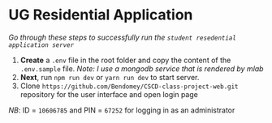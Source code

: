 # UG Residential Application
_Go through these steps to successfully run the `student resedential application server`_
1.  **Create** a `.env` file in the root folder and copy the content of the `.env.sample` file.
_Note: I use a mongodb service that is rendered by mlab_
2.  **Next**, run `npm run dev` or `yarn run dev` to start server.
3. Clone `https://github.com/Bendomey/CSCD-class-project-web.git` repository for the user interface and open login page 

_NB_: ID = `10606785` and PIN = `67252` for logging in as an administrator
